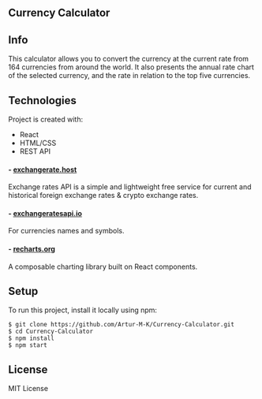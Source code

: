 ## Currency Calculator

## Info
This calculator allows you to convert the currency at the current rate from 164 currencies from around the world. It also presents the annual rate chart of the selected currency, and the rate in relation to the top five currencies.

## Technologies
Project is created with:
* React
* HTML/CSS
* REST API

#### - [exchangerate.host](https://exchangerate.host/#/)
Exchange rates API is a simple and lightweight free service for current and historical foreign exchange rates & crypto exchange rates. 
#### - [exchangeratesapi.io](https://exchangeratesapi.io/)
For currencies names and symbols.
#### - [recharts.org](https://recharts.org/)
A composable charting library built on React components.
	
## Setup
To run this project, install it locally using npm:

```
$ git clone https://github.com/Artur-M-K/Currency-Calculator.git
$ cd Currency-Calculator
$ npm install
$ npm start
```

## License
MIT License
